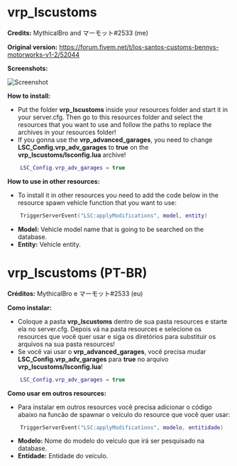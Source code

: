# vrp_lscustoms
**Credits:** MythicalBro and マーモット#2533 (me)

**Original version:** https://forum.fivem.net/t/los-santos-customs-bennys-motorworks-v1-2/52044

**Screenshots:**

   ![Screenshot](https://i.imgur.com/jOh7fAb.png)

**How to install:**

   - Put the folder **vrp_lscustoms** inside your resources folder and start it in your server.cfg. Then go to this resources folder and select the resources that you want to use and follow the paths to replace the archives in your resources folder!
   - If you gonna use the **vrp_advanced_garages**, you need to change **LSC_Config.vrp_adv_garages** to **true** on the **vrp_lscustoms/lsconfig.lua** archive! 


   ```lua
       LSC_Config.vrp_adv_garages = true
   ```
  
**How to use in other resources:**

   - To install it in other resources you need to add the code below in the resource spawn vehicle function that you want to use:
   ```lua
       TriggerServerEvent("LSC:applyModifications", model, entity)
   ```
   - **Model:** Vehicle model name that is going to be searched on the database.
   - **Entity:** Vehicle entity.
    

# vrp_lscustoms (PT-BR)

**Créditos:** MythicalBro e マーモット#2533 (eu)

**Como instalar:**
    
   - Coloque a pasta **vrp_lscustoms** dentro de sua pasta resources e starte ela no server.cfg. Depois vá na pasta resources e selecione os resources que você quer usar e siga os diretórios para substituir os arquivos na sua pasta resources!
   - Se você vai usar o **vrp_advanced_garages**, você precisa mudar **LSC_Config.vrp_adv_garages** para **true** no arquivo **vrp_lscustoms/lsconfig.lua**!
   ```lua
       LSC_Config.vrp_adv_garages = true
   ```
      
**Como usar em outros resources:**

   - Para instalar em outros resources você precisa adicionar o código abaixo na funcão de spawnar o veículo do resource que você quer usar:
   ```lua
       TriggerServerEvent("LSC:applyModifications", modelo, entitidade)
   ```
   - **Modelo:** Nome do modelo do veículo que irá ser pesquisado na database.
   - **Entidade:** Entidade do veículo.


    
    